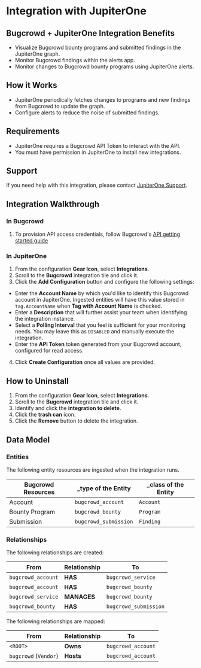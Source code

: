 # Integration with JupiterOne

## Bugcrowd + JupiterOne Integration Benefits

- Visualize Bugcrowd bounty programs and submitted findings in the JupiterOne
  graph.
- Monitor Bugcrowd findings within the alerts app.
- Monitor changes to Bugcrowd bounty programs using JupiterOne alerts.

## How it Works

- JupiterOne periodically fetches changes to programs and new findings from
  Bugcrowd to update the graph.
- Configure alerts to reduce the noise of submitted findings.

## Requirements

- JupiterOne requires a Bugcrowd API Token to interact with the API.
- You must have permission in JupiterOne to install new integrations.

## Support

If you need help with this integration, please contact
[JupiterOne Support](https://support.jupiterone.io).

## Integration Walkthrough

### In Bugcrowd

1. To provision API access credentials, follow Bugcrowd's 
[API getting started guide](https://docs.bugcrowd.com/api/getting-started/) 

### In JupiterOne

1. From the configuration **Gear Icon**, select **Integrations**.
2. Scroll to the **Bugcrowd** integration tile and click it.
3. Click the **Add Configuration** button and configure the following settings:
- Enter the **Account Name** by which you'd like to identify this Bugcrowd
   account in JupiterOne. Ingested entities will have this value stored in
   `tag.AccountName` when **Tag with Account Name** is checked.
- Enter a **Description** that will further assist your team when identifying
   the integration instance.
- Select a **Polling Interval** that you feel is sufficient for your monitoring
   needs. You may leave this as `DISABLED` and manually execute the integration.
- Enter the **API Token** token generated from your Bugcrowd account, configured
for read access. 
4. Click **Create Configuration** once all values are provided.

## How to Uninstall

1. From the configuration **Gear Icon**, select **Integrations**.
2. Scroll to the **Bugcrowd** integration tile and click it.
3. Identify and click the **integration to delete**.
4. Click the **trash can** icon.
5. Click the **Remove** button to delete the integration.

## Data Model

### Entities

The following entity resources are ingested when the integration runs.

| Bugcrowd Resources | \_type of the Entity  | \_class of the Entity |
| ------------------ | --------------------- | --------------------- |
| Account            | `bugcrowd_account`    | `Account`             |
| Bounty Program     | `bugcrowd_bounty`     | `Program`             |
| Submission         | `bugcrowd_submission` | `Finding`             |

### Relationships

The following relationships are created:

| From               | Relationship | To                    |
| ------------------ | ------------ | --------------------- |
| `bugcrowd_account` | **HAS**      | `bugcrowd_service`    |
| `bugcrowd_account` | **HAS**      | `bugcrowd_bounty`     |
| `bugcrowd_service` | **MANAGES**  | `bugcrowd_bounty`     |
| `bugcrowd_bounty`  | **HAS**      | `bugcrowd_submission` |

The following relationships are mapped:

| From                  | Relationship | To                 |
| --------------------- | ------------ | ------------------ |
| `<ROOT>`              | **Owns**     | `bugcrowd_account` |
| `bugcrowd` (`Vendor`) | **Hosts**    | `bugcrowd_account` |

[1]: https://docs.bugcrowd.com/reference
